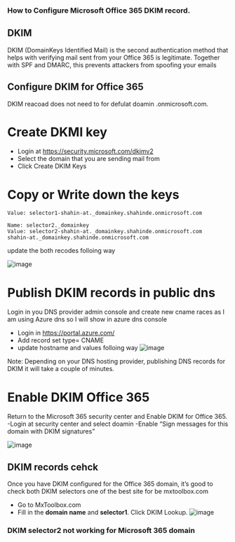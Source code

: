 ### How to Configure Microsoft Office 365 DKIM record.

## DKIM
DKIM (DomainKeys Identified Mail)  is the second authentication method that helps with verifying mail sent from your Office 365 is legitimate. Together with SPF and DMARC, this prevents attackers from spoofing your emails

## Configure DKIM for Office 365
DKIM reacoad does not need to for defulat doamin .onmicrosoft.com. 

# Create DKMI key 


- Login at https://security.microsoft.com/dkimv2
- Select the domain that you are sending mail from
- Click Create DKIM Keys

# Copy or Write down the keys
``` Name: selector1._domainkey
Value: selector1-shahin-at._domainkey.shahinde.onmicrosoft.com

Name: selector2._domainkey
Value: selector2-shahin-at._domainkey.shahinde.onmicrosoft.com
shahin-at._domainkey.shahinde.onmicrosoft.com
``` 
update the both recodes folloing way

![image](https://github.com/shahin4s/Deployement/assets/26712617/2ff08985-ab26-4195-807a-9532ba7704dd)


# Publish DKIM records in public dns
Login in you DNS provider admin console and create new cname races as I am using Azure dns so I will show in azure dns console 
- Login in https://portal.azure.com/
- Add record set type= CNAME
- update hostname and values folloing way 
![image](https://github.com/shahin4s/Deployement/assets/26712617/4661fa35-37ec-4881-b4cf-fd62d490603b)

Note: Depending on your DNS hosting provider, publishing DNS records for DKIM it will take a couple of minutes.

# Enable DKIM Office 365 
Return to the Microsoft 365 security center and Enable DKIM for Office 365.
-Login at security center and select doamin
-Enable “Sign messages for this domain with DKIM signatures”

![image](https://github.com/shahin4s/Deployement/assets/26712617/fa70964a-27f5-47a7-be86-108985106420)

## DKIM records cehck 
Once you have DKIM configured for the Office 365 domain, it’s good to check both DKIM selectors one of the best site for be mxtoolbox.com
- Go to MxToolbox.com
- Fill in the **domain name** and **selector1**. Click DKIM Lookup.
 ![image](https://github.com/shahin4s/Deployement/assets/26712617/dfb82ae5-2314-425d-adee-125200420d89)



### DKIM selector2 not working for Microsoft 365 domain
